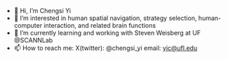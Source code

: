 - 👋 Hi, I’m Chengsi Yi
- 👀 I’m interested in human spatial navigation, strategy selection, human-computer interaction, and related brain functions
- 🌱 I’m currently learning and working with Steven Weisberg at UF @SCANNLab
- 📫 How to reach me:  X(twitter): @chengsi_yi email: yic@ufl.edu

<!---
ChengsiYi-ufl/ChengsiYi-ufl is a ✨ special ✨ repository because its `README.md` (this file) appears on your GitHub profile.
You can click the Preview link to take a look at your changes.
--->

